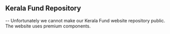 ## Kerala Fund Repository
-- Unfortunately we cannot make our Kerala Fund website repository public. The website uses premium components.

